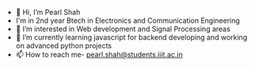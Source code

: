 - 👋 Hi, I’m Pearl Shah
-  I'm in 2nd year Btech in Electronics and Communication Engineering
- 👀 I’m interested in Web development and Signal Processing areas
- 🌱 I’m currently learning javascript for backend developing and working on advanced python projects
- 📫 How to reach me- pearl.shah@students.iiit.ac.in

<!---
pearlshah1011/pearlshah1011 is a ✨ special ✨ repository because its `README.md` (this file) appears on your GitHub profile.
You can click the Preview link to take a look at your changes.
--->

